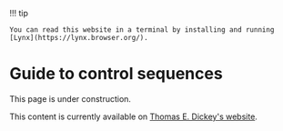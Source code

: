 !!! tip

    You can read this website in a terminal by installing and running [Lynx](https://lynx.browser.org/).

# Guide to control sequences

This page is under construction.

This content is currently available on [Thomas E. Dickey's website](https://invisible-island.net/xterm/ctlseqs/ctlseqs.html).
